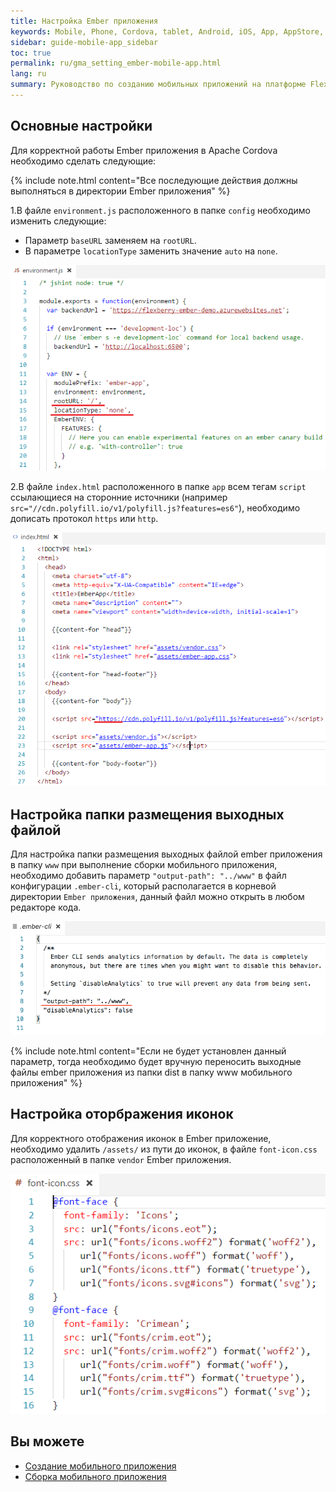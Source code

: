 ```yaml
---
title: Настройка Ember приложения 
keywords: Mobile, Phone, Cordova, tablet, Android, iOS, App, AppStore, play market
sidebar: guide-mobile-app_sidebar
toc: true
permalink: ru/gma_setting_ember-mobile-app.html
lang: ru
summary: Руководство по созданию мобильных приложений на платформе Flexberry.
---
```


## Основные настройки

Для корректной работы Ember приложения в Apache Cordova необходимо сделать следующие:

{% include note.html content="Все последующие действия должны выполняться в директории Ember приложения" %}

1.В файле `environment.js` расположенного в папке `config` необходимо изменить следующие:

* Параметр `baseURL` заменяем на `rootURL`.
* В параметре `locationType` заменить значение `auto` на `none`.

![](/images/pages/guides/mobile-app/edit-ember-environment.PNG)

2.В файле `index.html` расположенного в папке `app` всем тегам `script` ссылающиеся на сторонние источники (например `src="//cdn.polyfill.io/v1/polyfill.js?features=es6"`), необходимо дописать протокол `https` или `http`.

![](/images/pages/guides/mobile-app/edit-index-ember-src.PNG)

## Настройка папки размещения выходных файлой

Для настройка папки размещения выходных файлой ember приложения в папку `www` при выполнение сборки мобильного приложения, необходимо добавить параметр `"output-path": "../www"` в файл конфигурации `.ember-cli`, который располагается в корневой директории `Ember приложения`, данный файл можно открыть в любом редакторе кода.

![](/images/pages/guides/mobile-app/add-new-param-embercli.png)

{% include note.html content="Если не будет установлен данный параметр, тогда необходимо будет вручную переносить выходные файлы ember приложения из папки dist в папку www мобильного приложения" %}

## Настройка оторбражения иконок

Для корректного отображения иконок в Ember приложение, необходимо удалить `/assets/` из пути до иконок, в файле `font-icon.css` расположенный в папке `vendor` Ember приложения.

![](/images/pages/guides/mobile-app/edit-font-icon.PNG)

## Вы можете

* [Создание мобильного приложения](gma_create-mobile-app.html)
* [Сборка мобильного приложения](gma_build-mobile-app.html)